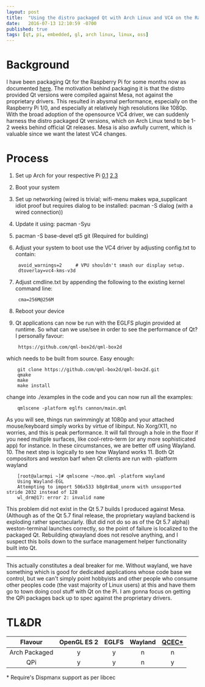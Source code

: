 ```yaml
---
layout: post
title:  "Using the distro packaged Qt with Arch Linux and VC4 on the Raspberry Pi 2/3"
date:   2016-07-13 12:10:59 -0700
published: true
tags: [qt, pi, embedded, gl, arch linux, linux, oss]
---
```


# Background

I have been packaging Qt for the Raspberry Pi for some months now as documented [here](/qpi). The motivation behind packaging it is that the distro provided Qt versions were compiled against Mesa, not against the proprietary drivers. This resulted in abysmal performance, especially on the Raspberry Pi 1/0, and especially at relatively high resolutions like 1080p. With the broad adoption of the opensource VC4 driver, we can suddenly harness the distro packaged Qt versions, which on Arch Linux tend to be 1-2 weeks behind official Qt releases. Mesa is also awfully current, which is valuable since we want the latest VC4 changes.

# Process

1. Set up Arch for your respective Pi [0,1](https://archlinuxarm.org/platforms/armv6/raspberry-pi#installation) [2,3](https://archlinuxarm.org/platforms/armv7/broadcom/raspberry-pi-2#installation)
2. Boot your system
3. Set up networking (wired is trivial; wifi-menu makes wpa_supplicant idiot proof but requires dialog to be installed: pacman -S dialog (with a wired connection))
4. Update it using: pacman -Syu
5. pacman -S base-devel qt5 git (Required for building)
6. Adjust your system to boot use the VC4 driver by adjusting config.txt to contain:

        avoid_warnings=2     # VPU shouldn't smash our display setup.
        dtoverlay=vc4-kms-v3d

7. Adjust cmdline.txt by appending the following to the existing kernel command line:

        cma=256M@256M

8. Reboot your device
9. Qt applications can now be run with the EGLFS plugin provided at runtime. So what can we use/see in order to see the performance of Qt? I personally favour:

        https://github.com/qml-box2d/qml-box2d

which needs to be built from source. Easy enough:

        git clone https://github.com/qml-box2d/qml-box2d.git
        qmake
        make
        make install

change into ./examples in the code and you can now run all the examples:

        qmlscene -platform eglfs cannon/main.qml

As you will see, things run swimmingly at 1080p and your attached mouse/keyboard simply works by virtue of libinput. No Xorg/X11, no worries, and this is peak performance. It will fall through a hole in the floor if you need multiple surfaces, like cool-retro-term (or any more sophisticated app) for instance. In these circumstances, we are better off using Wayland.
10. The next step is logically to see how Wayland works
11. Both Qt compositors and weston barf when Qt clients are run with -platform wayland

        [root@alarmpi ~]# qmlscene ~/moo.qml -platform wayland
        Using Wayland-EGL
        Attempting to import 506x533 b8g8r8a8_unorm with unsupported stride 2032 instead of 128
        wl_drm@17: error 2: invalid name

This problem did not exist in the Qt 5.7 builds I produced against Mesa. (Although as of the Qt 5.7 final release, the proprietary wayland backend is exploding rather spectacularly. (But did not do so as of the Qt 5.7 alpha)) weston-terminal launches correctly, so the point of failure is localized to the packaged Qt. Rebuilding qtwayland does not resolve anything, and I suspect this boils down to the surface management helper functionality built into Qt.

* * *

This actually constitutes a deal breaker for me. Without wayland, we have something which is good for dedicated applications whose code base we control, but we can't simply point hobbyists and other people who consume other peoples code (the vast majority of Linux users) at this and have them go to town doing cool stuff with Qt on the Pi. I am gonna focus on getting the QPi packages back up to spec against the proprietary drivers.

# TL&DR

| Flavour | OpenGL ES 2 | EGLFS | Wayland | [QCEC*](https://github.com/sirspudd/qcec) | 
| :---: | :---: | :---: | :---: | :---: |
| Arch Packaged | y | y | n | n |
| QPi | y | y | n | y |

\* Require's Dispmanx support as per libcec
